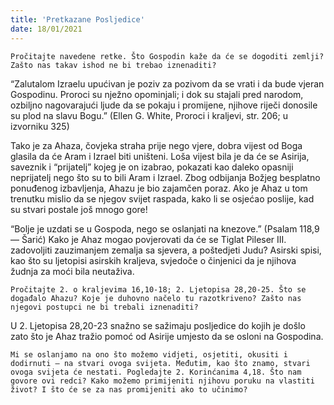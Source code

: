 ```yaml
---
title: 'Pretkazane Posljedice'
date: 18/01/2021
---
```


`Pročitajte navedene retke. Što Gospodin kaže da će se dogoditi zemlji? Zašto nas takav ishod ne bi trebao iznenaditi?`

“Zalutalom Izraelu upućivan je poziv za pozivom da se vrati i da bude vjeran Gospodinu. Proroci su nježno opominjali; i dok su stajali pred narodom, ozbiljno nagovarajući ljude da se pokaju i promijene, njihove riječi donosile su plod na slavu Bogu.” (Ellen G. White, Proroci i kraljevi, str. 206; u izvorniku 325)

Tako je za Ahaza, čovjeka straha prije nego vjere, dobra vijest od Boga glasila da će Aram i Izrael biti uništeni. Loša vijest bila je da će se Asirija, saveznik i “prijatelj” kojeg je on izabrao, pokazati kao daleko opasniji neprijatelj nego što su to bili Aram i Izrael. Zbog odbijanja Božjeg besplatno ponuđenog izbavljenja, Ahazu je bio zajamčen poraz. Ako je Ahaz u tom trenutku mislio da se njegov svijet raspada, kako li se osjećao poslije, kad su stvari postale još mnogo gore!

“Bolje je uzdati se u Gospoda, nego se oslanjati na knezove.” (Psalam 118,9 — Šarić) Kako je Ahaz mogao povjerovati da će se Tiglat Pileser III. zadovoljiti zauzimanjem zemalja sa sjevera, a poštedjeti Judu? Asirski spisi, kao što su ljetopisi asirskih kraljeva, svjedoče o činjenici da je njihova žudnja za moći bila neutaživa.

`Pročitajte 2. o kraljevima 16,10-18; 2. Ljetopisa 28,20-25. Što se događalo Ahazu? Koje je duhovno načelo tu razotkriveno? Zašto nas njegovi postupci ne bi trebali iznenaditi?`

U 2. Ljetopisa 28,20-23 snažno se sažimaju posljedice do kojih je došlo zato što je Ahaz tražio pomoć od Asirije umjesto da se osloni na Gospodina.

`Mi se oslanjamo na ono što možemo vidjeti, osjetiti, okusiti i dodirnuti — na stvari ovoga svijeta. Međutim, kao što znamo, stvari ovoga svijeta će nestati. Pogledajte 2. Korinćanima 4,18. Što nam govore ovi redci? Kako možemo primijeniti njihovu poruku na vlastiti život? I što će se za nas promijeniti ako to učinimo?`
